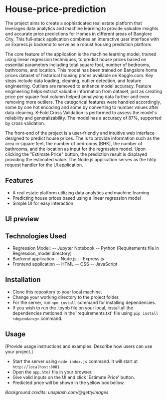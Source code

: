 # House-price-prediction

The project aims to create a sophisticated real estate platform that leverages data analytics and machine learning to provide valuable insights and accurate price predictions for Homes in different areas of Banglore City. This full-stack application combines an interactive user interface with an Express.js backend to serve as a robust housing prediction platform.

The core feature of the application is the machine learning model, trained using linear regression techniques, to predict house prices based on essential parameters including total square foot, number of bedrooms, bathrooms, and location. This model has been trained on Bangalore home prices dataset of historical housing prices available on Kaggle.com.
Key steps include data loading, cleaning, outlier detection, and feature engineering. Outliers are removed to enhance model accuracy. Feature engineering helps extract valuable information from dataset, just as creating price per square foot column helped annalysing data further and even removing more outliers. The categorical features were handled accordingly, some by one hot encoding and some by converting to number values after data cleaning. K-Fold Cross Validation is performed to assess the model's reliability and generalizability. The model has a accuracy of 87%, supported by cross validation.

The front-end of the project is a user-friendly and intuitive web interface designed to predict house prices. The is to provide information such as the area in square feet, the number of bedrooms (BHK), the number of bathrooms, and the location as input for the regression model. Upon clicking the "Estimate Price" button, the prediction result is displayed providing the estimated value. The Node.js application serves as the hhtp request handler for the UI application.

## Features
- A real estate platform utilizing data analytics and machine learning
- Predicting house prices based using a linear regression model
- Simple UI for easy interaction

## UI preview


## Technologies Used
- Regression Model:
  -- Jupyter Notebook
  -- Python
  (Requirements file in Regression_model directory)
- Backend application
  -- Node.js
  -- Express.js
- Frontend application
  -- HTML
  -- CSS
  -- JavaScript

## Installation
- Clone this repository to your local machine.
- Change your working directory to the project folder.
- For the server, run `npm install` command for installing dependencies.
- If you wish to run the .ipynb file on your local, install all the dependencies metioned in the 'requirements.txt' file using `pip install <dependancy>` command.

## Usage
[Provide usage instructions and examples. Describe how users can use your project.]
- Start the server using `node index.js` command. It will start at `http://localhost:8081`.
- Open the `app.html` file in your browser.
- Give valid inputs on the UI and click 'Estimate Price' button.
- Predicted price will be shown in the yellow box bellow.

*Background credits: unsplash.com/@gettyimages*
